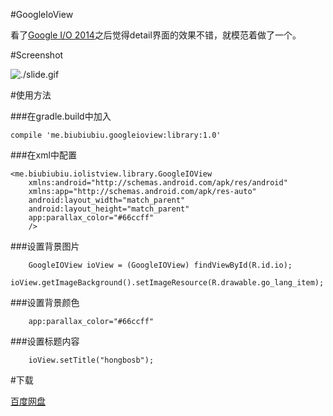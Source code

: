 #GoogleIoView

看了[Google I/O 2014](https://play.google.com/store/apps/details?id=com.google.samples.apps.iosched&hl=zh-CN)之后觉得detail界面的效果不错，就模范着做了一个。


#Screenshot

![./slide.gif](http://ww1.sinaimg.cn/large/3f6e95acgw1ehqimoxjgsg20fm0i5b29.gif)


#使用方法

###在gradle.build中加入

    compile 'me.biubiubiu.googleioview:library:1.0'

###在xml中配置

    <me.biubiubiu.iolistview.library.GoogleIOView
        xmlns:android="http://schemas.android.com/apk/res/android"
        xmlns:app="http://schemas.android.com/apk/res-auto"
        android:layout_width="match_parent"
        android:layout_height="match_parent"
        app:parallax_color="#66ccff"
        />
        
###设置背景图片

        GoogleIOView ioView = (GoogleIOView) findViewById(R.id.io);
        ioView.getImageBackground().setImageResource(R.drawable.go_lang_item);
        
###设置背景颜色

        app:parallax_color="#66ccff"

###设置标题内容

        ioView.setTitle("hongbosb");


#下载

[百度网盘](http://pan.baidu.com/s/14GRls)
